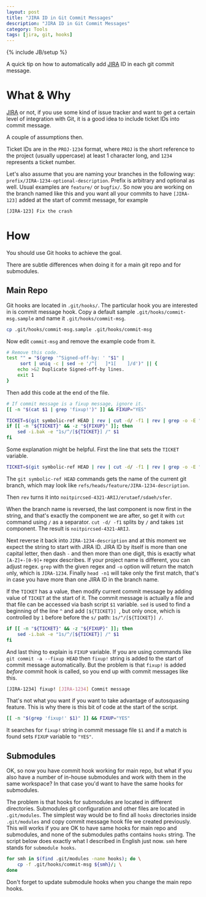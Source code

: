 ```yaml
---
layout: post
title: "JIRA ID in Git Commit Messages"
description: "JIRA ID in Git Commit Messages"
category: Tools
tags: [jira, git, hooks]
---
```

{% include JB/setup %}

A quick tip on how to automatically add [JIRA](http://en.wikipedia.org/wiki/JIRA) ID in each git commit message.

<!--more-->

# What & Why

[JIRA](https://translate.google.com.au/?ie=UTF-8&hl=en&client=tw-ob#auto/en/JIRA) or not, if you use some kind of issue tracker and want to get a certain level of integration with Git, it is a good idea to include ticket IDs into commit message.

A couple of assumptions then.

Ticket IDs are in the `PROJ-1234` format, where `PROJ` is the short reference to the project (usually uppercase) at least 1 character long, and `1234` represents a ticket number.

Let's also assume that you are naming your branches in the following way: `prefix/JIRA-1234-optional-description`. Prefix is arbitrary and optional as well. Usual examples are `feature/` or `bugfix/`. So now you are working on the branch named like this and you want all your commits to have `[JIRA-123]` added at the start of commit message, for example

```bash
[JIRA-123] Fix the crash
```

# How

You should use Git hooks to achieve the goal.

There are subtle differences when doing it for a main git repo and for submodules.

## Main Repo

Git hooks are located in `.git/hooks/`. The particular hook you are interested in is commit message hook. Copy a default sample `.git/hooks/commit-msg.sample` and name it `.git/hooks/commit-msg`.

```bash
cp .git/hooks/commit-msg.sample .git/hooks/commit-msg
```

Now edit `commit-msg` and remove the example code from it.

```bash
# Remove this code.
test "" = "$(grep '^Signed-off-by: ' "$1" |
     sort | uniq -c | sed -e '/^[   ]*1[    ]/d')" || {
    echo >&2 Duplicate Signed-off-by lines.
    exit 1
}
```

Then add this code at the end of the file.

```bash
# If commit message is a fixup message, ignore it.
[[ -n "$(cat $1 | grep 'fixup!')" ]] && FIXUP="YES"

TICKET=$(git symbolic-ref HEAD | rev | cut -d/ -f1 | rev | grep -o -E "[A-Z]+-[0-9]+")
if [[ -n "${TICKET}" && -z "${FIXUP}" ]]; then
    sed -i.bak -e "1s/^/[${TICKET}] /" $1
fi
```

Some explanation might be helpful. First the line that sets the `TICKET` variable.

```bash
TICKET=$(git symbolic-ref HEAD | rev | cut -d/ -f1 | rev | grep -o -E "[A-Z]+-[0-9]+" | head -n1)
```

The `git symbolic-ref HEAD` commands gets the name of the current git branch, which may look like `refs/heads/feature/JIRA-1234-description`.

Then `rev` turns it into `noitpircsed-4321-ARIJ/erutaef/sdaeh/sfer`.

When the branch name is reversed, the last component is now first in the string, and that's exactly the component we are after, so get it with `cut` command using `/` as a separator. `cut -d/ -f1` splits by `/` and takes `1`st component. The result is `noitpircsed-4321-ARIJ`.

Next reverse it back into `JIRA-1234-description` and at this moment we expect the string to start with JIRA ID. JIRA ID by itself is more than one capital letter, then dash `-` and then more than one digit, this is exactly what `[A-Z]+-[0-9]+` regex describes. If your project name is different, you can adjust regex. `grep` with the given regex and `-o` option will return the match `o`nly, which is `JIRA-1234`. Finally `head -n1` will take only the first match, that's in case you have more than one JIRA ID in the branch name.

If the `TICKET` has a value, then modify current commit message by adding value of `TICKET` at the start of it. The commit message is actually a file and that file can be accessed via bash script `$1` variable. `sed` is used to find a beginning of the line `^` and add `[${TICKET}] `, but only once, which is controlled by `1` before before the `s/` path: `1s/^/[${TICKET}] /`.

```bash
if [[ -n "${TICKET}" && -z "${FIXUP}" ]]; then
    sed -i.bak -e "1s/^/[${TICKET}] /" $1
fi
```

And last thing to explain is `FIXUP` variable. If you are using commands like `git commit -a --fixup HEAD` then `fixup!` string is added to the start of commit message automatically. But the problem is that `fixup!` is added _before_ commit hook is called, so you end up with commit messages like this.

```bash
[JIRA-1234] fixup! [JIRA-1234] Commit message
```

That's not what you want if you want to take advantage of autosquasing feature. This is why there is this bit of code at the start of the script.

```bash
[[ -n "$(grep 'fixup!' $1)" ]] && FIXUP="YES"
```

It searches for `fixup!` string in commit message file `$1` and if a match is found sets `FIXUP` variable to `"YES"`.

## Submodules

OK, so now you have commit hook working for main repo, but what if you also have a number of in-house submodules and work with them in the same workspace? In that case you'd want to have the same hooks for submodules.

The problem is that hooks for submodules are located in different directories. Submodules git configuration and other files are located in `.git/modules`. The simplest way would be to find all `hooks` directories inside `.git/modules` and copy commit message hook file we created previously. This will works if you are OK to have same hooks for main repo and submodules, and none of the submodules paths contains `hooks` string. The script below does exactly what I described in English just now. `smh` here stands for `submodule hooks`.

```bash
for smh in $(find .git/modules -name hooks); do \
    cp -f .git/hooks/commit-msg ${smh}/; \
done
```

Don't forget to update submodule hooks when you change the main repo hooks.
